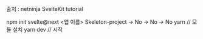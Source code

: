 출처 : netninja SvelteKit tutorial

npm init svelte@next <앱 이름>
Skeleton-project -> No -> No -> No
yarn // 모듈 설치
yarn dev // 시작
